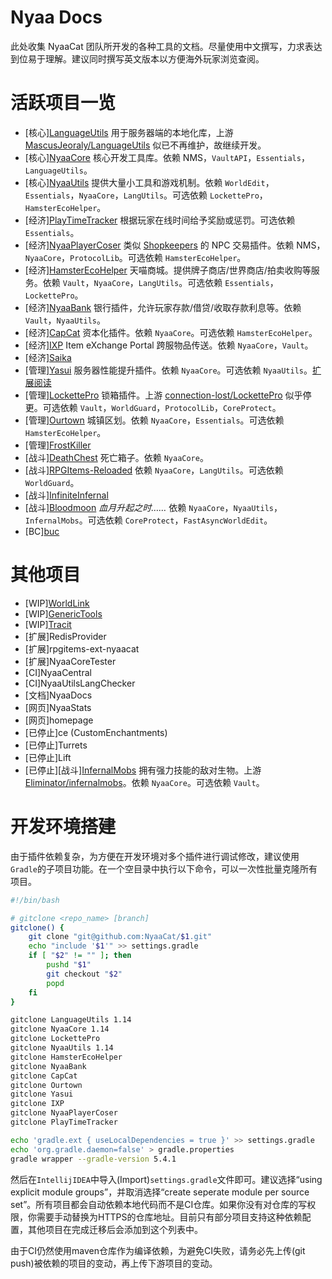 # Nyaa Docs
此处收集 NyaaCat 团队所开发的各种工具的文档。尽量使用中文撰写，力求表达到位易于理解。建议同时撰写英文版本以方便海外玩家浏览查阅。
# 活跃项目一览
- [核心][LanguageUtils](https://github.com/NyaaCat/LanguageUtils)
用于服务器端的本地化库，上游 [MascusJeoraly/LanguageUtils](https://github.com/MascusJeoraly/LanguageUtils) 似已不再维护，故继续开发。
- [核心][NyaaCore](https://github.com/NyaaCat/NyaaCore)
核心开发工具库。依赖 NMS，`VaultAPI`，`Essentials`，`LanguageUtils`。
- [核心][NyaaUtils](https://github.com/NyaaCat/NyaaUtils)
提供大量小工具和游戏机制。依赖 `WorldEdit`，`Essentials`，`NyaaCore`，`LangUtils`。可选依赖 `LockettePro`，`HamsterEcoHelper`。
- [经济][PlayTimeTracker](https://github.com/NyaaCat/PlayTimeTracker) 根据玩家在线时间给予奖励或惩罚。可选依赖 `Essentials`。
- [经济][NyaaPlayerCoser](https://github.com/NyaaCat/NyaaPlayerCoser) 类似 [Shopkeepers](https://dev.bukkit.org/projects/shopkeepers) 的 NPC 交易插件。依赖 NMS，`NyaaCore`，`ProtocolLib`。可选依赖 `HamsterEcoHelper`。
- [经济][HamsterEcoHelper](https://github.com/NyaaCat/HamsterEcoHelper) 天喵商城。提供牌子商店/世界商店/拍卖收购等服务。依赖 `Vault`，`NyaaCore`，`LangUtils`。可选依赖 `Essentials`，`LockettePro`。
- [经济][NyaaBank](https://github.com/NyaaCat/NyaaBank) 银行插件，允许玩家存款/借贷/收取存款利息等。依赖`Vault`，`NyaaUtils`。
- [经济][CapCat](https://github.com/NyaaCat/capcat) 资本化插件。依赖 `NyaaCore`。可选依赖 `HamsterEcoHelper`。
- [经济][IXP](https://github.com/NyaaCat/IXP) Item eXchange Portal 跨服物品传送。依赖 `NyaaCore`，`Vault`。
- [经济][Saika](https://github.com/NyaaCat/Saika)
- [管理][Yasui](https://github.com/NyaaCat/Yasui) 服务器性能提升插件。依赖 `NyaaCore`。可选依赖 `NyaaUtils`。[扩展阅读](https://blog.phoenixlzx.com/2017/05/05/reduce-minecraft-server-lag-without-limit-mob-amount/)
- [管理][LockettePro](https://github.com/NyaaCat/LockettePro) 锁箱插件。上游 [connection-lost/LockettePro](https://github.com/connection-lost/LockettePro) 似乎停更。可选依赖 `Vault`，`WorldGuard`，`ProtocolLib`，`CoreProtect`。
- [管理][Ourtown](https://github.com/NyaaCat/Ourtown) 城镇区划。依赖 `NyaaCore`，`Essentials`。可选依赖 `HamsterEcoHelper`。
- [管理][FrostKiller](https://github.com/NyaaCat/FrostKiller)
- [战斗][DeathChest](https://github.com/NyaaCat/DeathChest) 死亡箱子。依赖 `NyaaCore`。
- [战斗][RPGItems-Reloaded](https://github.com/NyaaCat/RPGItems-reloaded) 依赖 `NyaaCore`，`LangUtils`。可选依赖 `WorldGuard`。
- [战斗][InfiniteInfernal](https://github.com/NyaaCat/InfiniteInfernal)
- [战斗][Bloodmoon](https://github.com/NyaaCat/Bloodmoon) *血月升起之时……* 依赖 `NyaaCore`，`NyaaUtils`，`InfernalMobs`。可选依赖 `CoreProtect`，`FastAsyncWorldEdit`。
- [BC][buc](https://github.com/NyaaCat/buc)

# 其他项目
- [WIP][WorldLink](https://github.com/NyaaCat/WorldLink)
- [WIP][GenericTools](https://github.com/NyaaCat/GenericTools)
- [WIP][Tracit](https://github.com/NyaaCat/Tracit)
- [扩展]RedisProvider
- [扩展]rpgitems-ext-nyaacat
- [扩展]NyaaCoreTester
- [CI]NyaaCentral
- [CI]NyaaUtilsLangChecker
- [文档]NyaaDocs
- [网页]NyaaStats
- [网页]homepage
- [已停止]ce (CustomEnchantments)
- [已停止]Turrets
- [已停止]Lift
- [已停止][战斗][InfernalMobs](https://github.com/NyaaCat/InfernalMobs) 拥有强力技能的敌对生物。上游 [Eliminator/infernalmobs](https://bitbucket.org/Eliminator/infernalmobs/)。依赖 `NyaaCore`。可选依赖 `Vault`。

# 开发环境搭建
由于插件依赖复杂，为方便在开发环境对多个插件进行调试修改，建议使用`Gradle`的子项目功能。在一个空目录中执行以下命令，可以一次性批量克隆所有项目。

```setup.sh
#!/bin/bash

# gitclone <repo_name> [branch]
gitclone() {
    git clone "git@github.com:NyaaCat/$1.git"
    echo "include '$1'" >> settings.gradle
    if [ "$2" != "" ]; then
        pushd "$1"
        git checkout "$2"
        popd
    fi
}

gitclone LanguageUtils 1.14
gitclone NyaaCore 1.14
gitclone LockettePro
gitclone NyaaUtils 1.14
gitclone HamsterEcoHelper
gitclone NyaaBank
gitclone CapCat
gitclone Ourtown
gitclone Yasui
gitclone IXP
gitclone NyaaPlayerCoser
gitclone PlayTimeTracker

echo 'gradle.ext { useLocalDependencies = true }' >> settings.gradle
echo 'org.gradle.daemon=false' > gradle.properties
gradle wrapper --gradle-version 5.4.1
```

然后在`IntellijIDEA`中导入(Import)`settings.gradle`文件即可。建议选择“using explicit module groups”，并取消选择“create seperate module per source set”。所有项目都会自动依赖本地代码而不是CI仓库。如果你没有对仓库的写权限，你需要手动替换为HTTPS的仓库地址。目前只有部分项目支持这种依赖配置，其他项目在完成迁移后会添加到这个列表中。

由于CI仍然使用maven仓库作为编译依赖，为避免CI失败，请务必先上传(git push)被依赖的项目的变动，再上传下游项目的变动。

